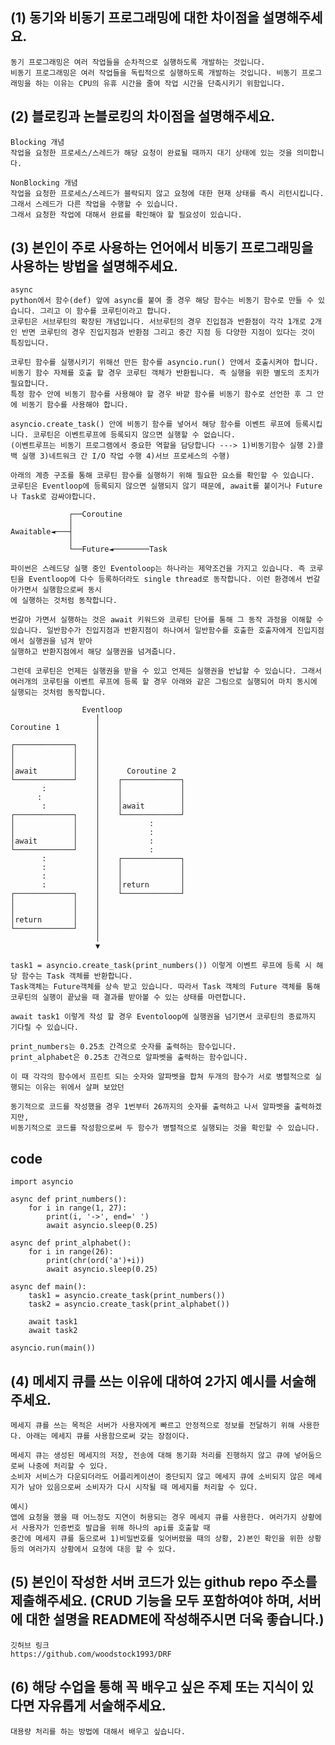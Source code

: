 
## (1) 동기와 비동기 프로그래밍에 대한 차이점을 설명해주세요.

    동기 프로그래밍은 여러 작업들을 순차적으로 실행하도록 개발하는 것입니다.
    비동기 프로그래밍은 여러 작업들을 독립적으로 실행하도록 개발하는 것입니다. 비동기 프로그래밍을 하는 이유는 CPU의 유휴 시간을 줄여 작업 시간을 단축시키기 위함입니다.

##  (2) 블로킹과 논블로킹의 차이점을 설명해주세요.

    Blocking 개념
    작업을 요청한 프로세스/스레드가 해당 요청이 완료될 때까지 대기 상태에 있는 것을 의미합니다.
    
    NonBlocking 개념
    작업을 요청한 프로세스/스레드가 블락되지 않고 요청에 대한 현재 상태를 즉시 리턴시킵니다. 그래서 스레드가 다른 작업을 수행할 수 있습니다. 
    그래서 요청한 작업에 대해서 완료를 확인해야 할 필요성이 있습니다.

##  (3) 본인이 주로 사용하는 언어에서 비동기 프로그래밍을 사용하는 방법을 설명해주세요.

    async
    python에서 함수(def) 앞에 async를 붙여 줄 경우 해당 함수는 비동기 함수로 만들 수 있습니다. 그리고 이 함수를 코루틴이라고 합니다.
    코루틴은 서브루틴의 확장된 개념입니다. 서브루틴의 경우 진입점과 반환점이 각각 1개로 2개인 반면 코루틴의 경우 진입지점과 반환점 그리고 중간 지점 등 다양한 지점이 있다는 것이 특징입니다.

    코루틴 함수를 실행시키기 위해선 만든 함수를 asyncio.run() 안에서 호출시켜야 합니다. 비동기 함수 자체를 호출 할 경우 코루틴 객체가 반환됩니다. 즉 실행을 위한 별도의 조치가 필요합니다.
    특정 함수 안에 비동기 함수를 사용해야 할 경우 바깥 함수를 비동기 함수로 선언한 후 그 안에 비동기 함수를 사용해야 합니다.

    asyncio.create_task() 안에 비동기 함수를 넣어서 해당 함수를 이벤트 루프에 등록시킵니다. 코루틴은 이벤트루프에 등록되지 않으면 실행할 수 없습니다.
    (이벤트루프는 비동기 프로그램에서 중요한 역할을 담당합니다 ---> 1)비동기함수 실행 2)콜백 실행 3)네트워크 간 I/O 작업 수행 4)서브 프로세스의 수행)

    아래의 계층 구조를 통해 코루틴 함수를 실행하기 위해 필요한 요소를 확인할 수 있습니다. 코루틴은 Eventloop에 등록되지 않으면 실행되지 않기 때문에, await를 붙이거나 Future나 Task로 감싸야합니다.

                 ┌──Coroutine
                 │
    Awaitable◄───┤
                 │
                 └──Future◄────────Task

    파이썬은 스레드당 실행 중인 Eventoloop는 하나라는 제약조건을 가지고 있습니다. 즉 코루틴을 Eventloop에 다수 등록하더라도 single thread로 동작합니다. 이런 환경에서 번갈아가면서 실행함으로써 동시
    에 실행하는 것처럼 동작합니다.
    
    번갈아 가면서 실행하는 것은 await 키워드와 코루틴 단어를 통해 그 동작 과정을 이해할 수 있습니다. 일반함수가 진입지점과 반환지점이 하나여서 일반함수를 호출한 호출자에게 진입지점에서 실행권을 넘겨 받아 
    실행하고 반환지점에서 해당 실행권을 넘겨줍니다. 
    
    그런데 코루틴은 언제든 실행권을 받을 수 있고 언제든 실행권을 반납할 수 있습니다. 그래서 여러개의 코루틴을 이벤트 루프에 등록 할 경우 아래와 같은 그림으로 실행되어 마치 동시에 실행되는 것처럼 동작합니다.

                    Eventloop
                       │
    Coroutine 1        │
                       │
    ┌─────────────┐    │
    │             │    │
    │             │    │
    │await        │    │      Coroutine 2
    └─────────────┘    │    ┌─────────────┐
           :           │    │             │
          :            │    │             │
           :           │    │await        │
    ┌─────────────┐    │    └─────────────┘
    │             │    │           :
    │             │    │           :
    │await        │    │           :
    └─────────────┘    │           :
           :           │    ┌─────────────┐
           :           │    │             │
           :           │    │             │
           :           │    │return       │
    ┌─────────────┐    │    └─────────────┘
    │             │    │
    │             │    │
    │return       │    │
    └─────────────┘    │
                       │
                       ▼

    task1 = asyncio.create_task(print_numbers()) 이렇게 이벤트 루프에 등록 시 해당 함수는 Task 객체를 반환합니다.
    Task객체는 Future객체를 상속 받고 있습니다. 따라서 Task 객체의 Future 객체를 통해 코루틴의 실행이 끝났을 때 결과를 받아볼 수 있는 상태를 마련합니다.

    await task1 이렇게 작성 할 경우 Eventoloop에 실행권을 넘기면서 코루틴의 종료까지 기다릴 수 있습니다.

    print_numbers는 0.25초 간격으로 숫자를 출력하는 함수입니다.
    print_alphabet은 0.25초 간격으로 알파벳을 출력하는 함수입니다.

    이 때 각각의 함수에서 프린트 되는 숫자와 알파벳을 합쳐 두개의 함수가 서로 병렬적으로 실행되는 이유는 위에서 살펴 보았던
    
    동기적으로 코드를 작성했을 경우 1번부터 26까지의 숫자를 출력하고 나서 알파벳을 출력하겠지만, 
    비동기적으로 코드를 작성함으로써 두 함수가 병렬적으로 실행되는 것을 확인할 수 있습니다.

## code
    import asyncio

    async def print_numbers():
        for i in range(1, 27):
            print(i, '->', end=' ')
            await asyncio.sleep(0.25)

    async def print_alphabet():
        for i in range(26):
            print(chr(ord('a')+i))
            await asyncio.sleep(0.25)

    async def main():    
        task1 = asyncio.create_task(print_numbers())
        task2 = asyncio.create_task(print_alphabet())

        await task1
        await task2
    
    asyncio.run(main())


##  (4) 메세지 큐를 쓰는 이유에 대하여 2가지 예시를 서술해주세요.
    메세지 큐를 쓰는 목적은 서버가 사용자에게 빠르고 안정적으로 정보를 전달하기 위해 사용한다. 아래는 메세지 큐를 사용함으로써 갖는 장점이다. 
    
    메세지 큐는 생성된 메세지의 저장, 전송에 대해 동기화 처리를 진행하지 않고 큐에 넣어둠으로써 나중에 처리할 수 있다.
    소비자 서비스가 다운되더라도 어플리케이션이 중단되지 않고 메세지 큐에 소비되지 않은 메세지가 남아 있음으로써 소비자가 다시 시작될 때 메세지를 처리할 수 있다.

    예시)
    앱에 요청을 했을 때 어느정도 지연이 허용되는 경우 메세지 큐를 사용한다. 여러가지 상황에서 사용자가 인증번호 발급을 위해 하나의 api를 호출할 때 
    중간에 메세지 큐를 둠으로써 1)비밀번호를 잊어버렸을 때의 상황, 2)본인 확인을 위한 상황 등의 여러가지 상황에서 요청에 대응 할 수 있다.

 
##  (5) 본인이 작성한 서버 코드가 있는 github repo 주소를 제출해주세요. (CRUD 기능을 모두 포함하여야 하며, 서버에 대한 설명을 README에 작성해주시면 더욱 좋습니다.) 
    깃허브 링크
    https://github.com/woodstock1993/DRF
 
##  (6) 해당 수업을 통해 꼭 배우고 싶은 주제 또는 지식이 있다면 자유롭게 서술해주세요.
    대용량 처리를 하는 방법에 대해서 배우고 싶습니다.
